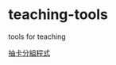 # teaching-tools
tools for teaching

[抽卡分組程式](https://tcchiang.github.io/teaching-tools/grouping-by-drawing-cards.html)
